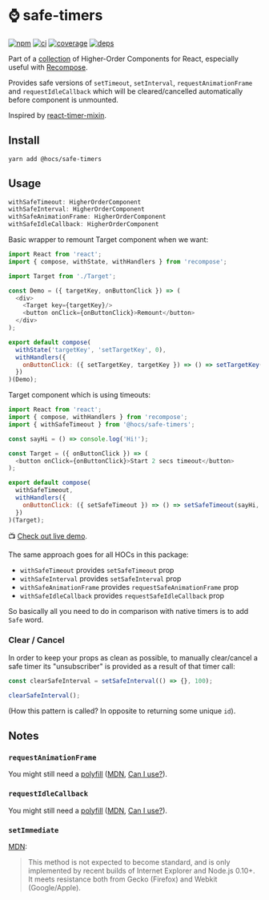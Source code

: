 # :watch: safe-timers

[![npm](https://img.shields.io/npm/v/@hocs/safe-timers.svg?style=flat-square)](https://www.npmjs.com/package/@hocs/safe-timers) [![ci](https://img.shields.io/travis/deepsweet/hocs/master.svg?style=flat-square)](https://travis-ci.org/deepsweet/hocs) [![coverage](https://img.shields.io/codecov/c/github/deepsweet/hocs/master.svg?style=flat-square)](https://codecov.io/github/deepsweet/hocs) [![deps](https://david-dm.org/deepsweet/hocs.svg?path=packages/safe-timers&style=flat-square)](https://david-dm.org/deepsweet/hocs?path=packages/safe-timers)

Part of a [collection](https://github.com/deepsweet/hocs) of Higher-Order Components for React, especially useful with [Recompose](https://github.com/acdlite/recompose).

Provides safe versions of `setTimeout`, `setInterval`, `requestAnimationFrame` and `requestIdleCallback` which will be cleared/cancelled automatically before component is unmounted.

Inspired by [react-timer-mixin](https://github.com/reactjs/react-timer-mixin).

## Install

```
yarn add @hocs/safe-timers
```

## Usage

```js
withSafeTimeout: HigherOrderComponent
withSafeInterval: HigherOrderComponent
withSafeAnimationFrame: HigherOrderComponent
withSafeIdleCallback: HigherOrderComponent
```

Basic wrapper to remount Target component when we want:

```js
import React from 'react';
import { compose, withState, withHandlers } from 'recompose';

import Target from './Target';

const Demo = ({ targetKey, onButtonClick }) => (
  <div>
    <Target key={targetKey}/>
    <button onClick={onButtonClick}>Remount</button>
  </div>
);

export default compose(
  withState('targetKey', 'setTargetKey', 0),
  withHandlers({
    onButtonClick: ({ setTargetKey, targetKey }) => () => setTargetKey(targetKey + 1)
  })
)(Demo);
```

Target component which is using timeouts:

```js
import React from 'react';
import { compose, withHandlers } from 'recompose';
import { withSafeTimeout } from '@hocs/safe-timers';

const sayHi = () => console.log('Hi!');

const Target = ({ onButtonClick }) => (
  <button onClick={onButtonClick}>Start 2 secs timeout</button>
);

export default compose(
  withSafeTimeout,
  withHandlers({
    onButtonClick: ({ setSafeTimeout }) => () => setSafeTimeout(sayHi, 2000)
  })
)(Target);
```

:tv: [Check out live demo](https://codesandbox.io/s/ly410pk8q7).

The same approach goes for all HOCs in this package:

* `withSafeTimeout` provides `setSafeTimeout` prop
* `withSafeInterval` provides `setSafeInterval` prop
* `withSafeAnimationFrame` provides `requestSafeAnimationFrame` prop
* `withSafeIdleCallback` provides `requestSafeIdleCallback` prop

So basically all you need to do in comparison with native timers is to add `Safe` word.

### Clear / Cancel

In order to keep your props as clean as possible, to manually clear/cancel a safe timer its "unsubscriber" is provided as a result of that timer call:

```js
const clearSafeInterval = setSafeInterval(() => {}, 100);

clearSafeInterval();
```

(How this pattern is called? In opposite to returning some unique `id`).

## Notes

### `requestAnimationFrame`

You might still need a [polyfill](https://github.com/chrisdickinson/raf) ([MDN](https://developer.mozilla.org/en-US/docs/Web/API/window/requestAnimationFrame), [Can I use?](https://caniuse.com/#feat=requestanimationframe)).

### `requestIdleCallback`

You might still need a [polyfill](https://github.com/aFarkas/requestIdleCallback) ([MDN](https://developer.mozilla.org/en-US/docs/Web/API/Window/cancelIdleCallback), [Can I use?](https://caniuse.com/#feat=requestidlecallback)).

### `setImmediate`

[MDN](https://developer.mozilla.org/en-US/docs/Web/API/Window/setImmediate):

> This method is not expected to become standard, and is only implemented by recent builds of Internet Explorer and Node.js 0.10+. It meets resistance both from Gecko (Firefox) and Webkit (Google/Apple).

